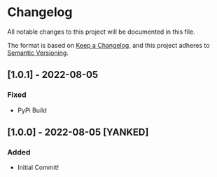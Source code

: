# Changelog

All notable changes to this project will be documented in this file.

The format is based on [Keep a Changelog](https://keepachangelog.com/en/1.0.0/),
and this project adheres to [Semantic Versioning](https://semver.org/spec/v2.0.0.html).

## [1.0.1] - 2022-08-05

### Fixed

- PyPi Build

## [1.0.0] - 2022-08-05 [YANKED]

### Added

- Initial Commit!
